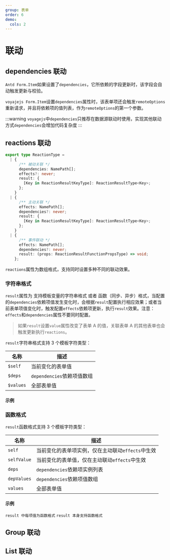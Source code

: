 ```yaml
---
group: 表单
order: 6
demo:
  cols: 2
---
```


# 联动

## dependencies 联动

`Antd Form.Item`如果设置了`dependencies`，它所依赖的字段更新时，该字段会自动触发更新与校验。

`voyajejs Form.Item`设置`dependencies`属性时，该表单项还会触发`remoteOptions`重新请求，并且将依赖项的值列表，作为`remoteOptions`的第一个参数。

:::warning
`voyagejs`中`dependencies`只推荐在数据源联动时使用，实现其他联动方式`dependencies`会增加代码复杂度
:::

<code src="./item-reactions-options.tsx" ></code>

## reactions 联动

```typescript
export type ReactionType =
  | {
      /** 被动关联 */
      dependencies: NamePath[];
      effects?: never;
      result: {
        [Key in ReactionResultKeyType]: ReactionResultType<Key>;
      };
    }
  | {
      /** 主动关联 */
      effects: NamePath[];
      dependencies?: never;
      result: {
        [Key in ReactionResultKeyType]: ReactionResultType<Key>;
      };
    }
  | {
      /** 事件联动 */
      effects: NamePath[];
      dependencies?: never;
      result: (props: ReactionResultFunctionPropsType) => void;
    };
```

`reactions`属性为数组格式，支持同时设置多种不同的联动效果。

### 字符串格式

`result`属性为 支持模板变量的字符串格式 或者 函数（同步、异步）格式，当配置的`dependencies`依赖项值发生变化时，会根据`result`配置执行相应效果；或者当前表单项值变化时，触发配置`effects`依赖项更新，执行`result`效果。注意：`effects`和`dependencies`属性不要同时配置。

> 如果`result`设置`value`属性改变了表单 A 的值，关联表单 A 的其他表单也会触发更新执行`reactions`。

`result`字符串格式支持 3 个模板字符类型：

| 名称      | 描述                       |
| --------- | -------------------------- |
| `$self`   | 当前变化的表单值           |
| `$deps`   | `dependencies`依赖项值数组 |
| `$values` | 全部表单值                 |

#### 示例

<code src="./reactions-effects.tsx" ></code>
<code src="./reactions-dependencies.tsx" ></code>
<code src="./reactions-minx.tsx" ></code>

### 函数格式

`result`函数格式支持 3 个模板字符类型：

| 名称        | 描述                                              |
| ----------- | ------------------------------------------------- |
| `self`      | 当前变化的表单项实例，仅在主动联动`effects`中生效 |
| `selfValue` | 当前变化的表单值，仅在主动联动`effects`中生效     |
| `deps`      | `dependencies`依赖项实例列表                      |
| `depValues` | `dependencies`依赖项值数组                        |
| `values`    | 全部表单值                                        |

#### 示例

<code src="./reactions-fn.tsx" >result 中每项值为函数格式</code>
<code src="./reactions-fn2.tsx" >result 本身支持函数格式</code>

## Group 联动

<code src="./group-reactions.tsx" ></code>

## List 联动

